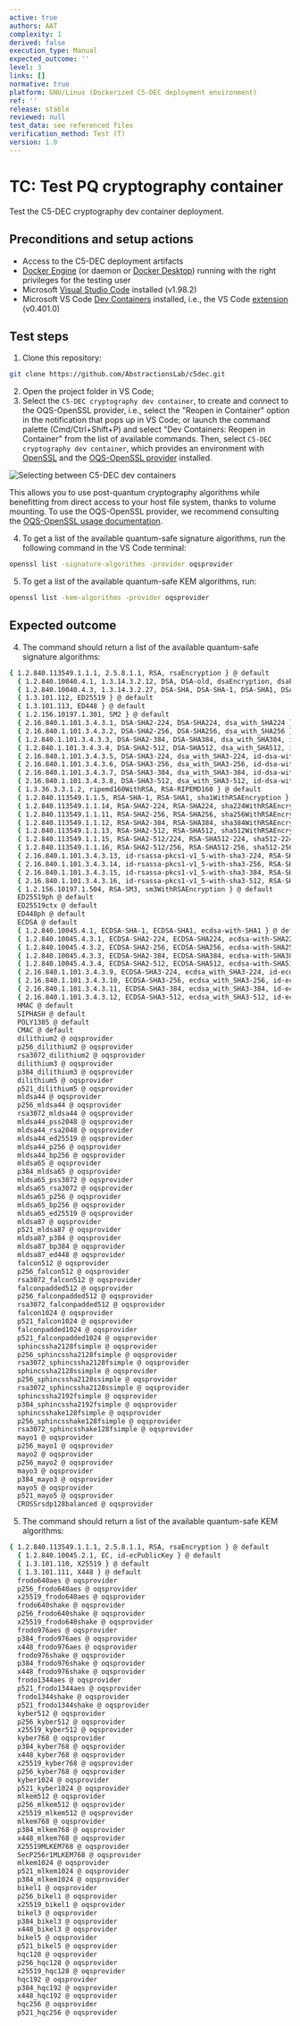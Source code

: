 ```yaml
---
active: true
authors: AAT
complexity: 1
derived: false
execution_type: Manual
expected_outcome: ''
level: 3
links: []
normative: true
platform: GNU/Linux (Dockerized C5-DEC deployment environment)
ref: ''
release: stable
reviewed: null
test_data: see referenced files
verification_method: Test (T)
version: 1.0
---
```


# TC: Test PQ cryptography container

Test the C5-DEC cryptography dev container deployment.

## Preconditions and setup actions
- Access to the C5-DEC deployment artifacts
- [Docker Engine](https://docs.docker.com/engine/) (or daemon or [Docker Desktop](https://www.docker.com/products/docker-desktop/)) running with the right privileges for the testing user
- Microsoft [Visual Studio Code](https://code.visualstudio.com/) installed (v1.98.2)
- Microsoft VS Code [Dev Containers](https://code.visualstudio.com/docs/devcontainers/containers) installed, i.e., the VS Code [extension](https://marketplace.visualstudio.com/items?itemName=ms-vscode-remote.remote-containers) (v0.401.0)

## Test steps
1. Clone this repository:

```sh
git clone https://github.com/AbstractionsLab/c5dec.git 
```

2. Open the project folder in VS Code;
3. Select the `C5-DEC cryptography dev container`, to create and connect to the OQS-OpenSSL provider, i.e., select the "Reopen in Container" option in the notification that pops up in VS Code; or launch the command palette (Cmd/Ctrl+Shift+P) and select "Dev Containers: Reopen in Container" from the list of available commands. Then, select `C5-DEC cryptography dev container`, which provides an environment with [OpenSSL](https://docs.openssl.org/master/man7/ossl-guide-libcrypto-introduction/) and the [OQS-OpenSSL provider](https://github.com/open-quantum-safe/oqs-provider) installed.

![Selecting between C5-DEC dev containers](./assets/c5dec-devcontainer-pqc-option.png)

This allows you to use post-quantum cryptography algorithms while benefitting from direct access to your host file system, thanks to volume mounting. To use the OQS-OpenSSL provider, we recommend consulting the [OQS-OpenSSL usage documentation](https://github.com/open-quantum-safe/oqs-provider/blob/main/USAGE.md#sample-commands).

4. To get a list of the available quantum-safe signature algorithms, run the following command in the VS Code terminal:

```sh
openssl list -signature-algorithms -provider oqsprovider
```

5. To get a list of the available quantum-safe KEM algorithms, run:

```sh
openssl list -kem-algorithms -provider oqsprovider
```

## Expected outcome
4. The command should return a list of the available quantum-safe signature algorithms:
```sh
{ 1.2.840.113549.1.1.1, 2.5.8.1.1, RSA, rsaEncryption } @ default
  { 1.2.840.10040.4.1, 1.3.14.3.2.12, DSA, DSA-old, dsaEncryption, dsaEncryption-old } @ default
  { 1.2.840.10040.4.3, 1.3.14.3.2.27, DSA-SHA, DSA-SHA-1, DSA-SHA1, DSA-SHA1-old, dsaWithSHA, dsaWithSHA1, dsaWithSHA1-old } @ default
  { 1.3.101.112, ED25519 } @ default
  { 1.3.101.113, ED448 } @ default
  { 1.2.156.10197.1.301, SM2 } @ default
  { 2.16.840.1.101.3.4.3.1, DSA-SHA2-224, DSA-SHA224, dsa_with_SHA224 } @ default
  { 2.16.840.1.101.3.4.3.2, DSA-SHA2-256, DSA-SHA256, dsa_with_SHA256 } @ default
  { 1.2.840.1.101.3.4.3.3, DSA-SHA2-384, DSA-SHA384, dsa_with_SHA384, id-dsa-with-sha384 } @ default
  { 1.2.840.1.101.3.4.3.4, DSA-SHA2-512, DSA-SHA512, dsa_with_SHA512, id-dsa-with-sha512 } @ default
  { 2.16.840.1.101.3.4.3.5, DSA-SHA3-224, dsa_with_SHA3-224, id-dsa-with-sha3-224 } @ default
  { 2.16.840.1.101.3.4.3.6, DSA-SHA3-256, dsa_with_SHA3-256, id-dsa-with-sha3-256 } @ default
  { 2.16.840.1.101.3.4.3.7, DSA-SHA3-384, dsa_with_SHA3-384, id-dsa-with-sha3-384 } @ default
  { 2.16.840.1.101.3.4.3.8, DSA-SHA3-512, dsa_with_SHA3-512, id-dsa-with-sha3-512 } @ default
  { 1.3.36.3.3.1.2, ripemd160WithRSA, RSA-RIPEMD160 } @ default
  { 1.2.840.113549.1.1.5, RSA-SHA-1, RSA-SHA1, sha1WithRSAEncryption } @ default
  { 1.2.840.113549.1.1.14, RSA-SHA2-224, RSA-SHA224, sha224WithRSAEncryption } @ default
  { 1.2.840.113549.1.1.11, RSA-SHA2-256, RSA-SHA256, sha256WithRSAEncryption } @ default
  { 1.2.840.113549.1.1.12, RSA-SHA2-384, RSA-SHA384, sha384WithRSAEncryption } @ default
  { 1.2.840.113549.1.1.13, RSA-SHA2-512, RSA-SHA512, sha512WithRSAEncryption } @ default
  { 1.2.840.113549.1.1.15, RSA-SHA2-512/224, RSA-SHA512-224, sha512-224WithRSAEncryption } @ default
  { 1.2.840.113549.1.1.16, RSA-SHA2-512/256, RSA-SHA512-256, sha512-256WithRSAEncryption } @ default
  { 2.16.840.1.101.3.4.3.13, id-rsassa-pkcs1-v1_5-with-sha3-224, RSA-SHA3-224 } @ default
  { 2.16.840.1.101.3.4.3.14, id-rsassa-pkcs1-v1_5-with-sha3-256, RSA-SHA3-256 } @ default
  { 2.16.840.1.101.3.4.3.15, id-rsassa-pkcs1-v1_5-with-sha3-384, RSA-SHA3-384 } @ default
  { 2.16.840.1.101.3.4.3.16, id-rsassa-pkcs1-v1_5-with-sha3-512, RSA-SHA3-512 } @ default
  { 1.2.156.10197.1.504, RSA-SM3, sm3WithRSAEncryption } @ default
  ED25519ph @ default
  ED25519ctx @ default
  ED448ph @ default
  ECDSA @ default
  { 1.2.840.10045.4.1, ECDSA-SHA-1, ECDSA-SHA1, ecdsa-with-SHA1 } @ default
  { 1.2.840.10045.4.3.1, ECDSA-SHA2-224, ECDSA-SHA224, ecdsa-with-SHA224 } @ default
  { 1.2.840.10045.4.3.2, ECDSA-SHA2-256, ECDSA-SHA256, ecdsa-with-SHA256 } @ default
  { 1.2.840.10045.4.3.3, ECDSA-SHA2-384, ECDSA-SHA384, ecdsa-with-SHA384 } @ default
  { 1.2.840.10045.4.3.4, ECDSA-SHA2-512, ECDSA-SHA512, ecdsa-with-SHA512 } @ default
  { 2.16.840.1.101.3.4.3.9, ECDSA-SHA3-224, ecdsa_with_SHA3-224, id-ecdsa-with-sha3-224 } @ default
  { 2.16.840.1.101.3.4.3.10, ECDSA-SHA3-256, ecdsa_with_SHA3-256, id-ecdsa-with-sha3-256 } @ default
  { 2.16.840.1.101.3.4.3.11, ECDSA-SHA3-384, ecdsa_with_SHA3-384, id-ecdsa-with-sha3-384 } @ default
  { 2.16.840.1.101.3.4.3.12, ECDSA-SHA3-512, ecdsa_with_SHA3-512, id-ecdsa-with-sha3-512 } @ default
  HMAC @ default
  SIPHASH @ default
  POLY1305 @ default
  CMAC @ default
  dilithium2 @ oqsprovider
  p256_dilithium2 @ oqsprovider
  rsa3072_dilithium2 @ oqsprovider
  dilithium3 @ oqsprovider
  p384_dilithium3 @ oqsprovider
  dilithium5 @ oqsprovider
  p521_dilithium5 @ oqsprovider
  mldsa44 @ oqsprovider
  p256_mldsa44 @ oqsprovider
  rsa3072_mldsa44 @ oqsprovider
  mldsa44_pss2048 @ oqsprovider
  mldsa44_rsa2048 @ oqsprovider
  mldsa44_ed25519 @ oqsprovider
  mldsa44_p256 @ oqsprovider
  mldsa44_bp256 @ oqsprovider
  mldsa65 @ oqsprovider
  p384_mldsa65 @ oqsprovider
  mldsa65_pss3072 @ oqsprovider
  mldsa65_rsa3072 @ oqsprovider
  mldsa65_p256 @ oqsprovider
  mldsa65_bp256 @ oqsprovider
  mldsa65_ed25519 @ oqsprovider
  mldsa87 @ oqsprovider
  p521_mldsa87 @ oqsprovider
  mldsa87_p384 @ oqsprovider
  mldsa87_bp384 @ oqsprovider
  mldsa87_ed448 @ oqsprovider
  falcon512 @ oqsprovider
  p256_falcon512 @ oqsprovider
  rsa3072_falcon512 @ oqsprovider
  falconpadded512 @ oqsprovider
  p256_falconpadded512 @ oqsprovider
  rsa3072_falconpadded512 @ oqsprovider
  falcon1024 @ oqsprovider
  p521_falcon1024 @ oqsprovider
  falconpadded1024 @ oqsprovider
  p521_falconpadded1024 @ oqsprovider
  sphincssha2128fsimple @ oqsprovider
  p256_sphincssha2128fsimple @ oqsprovider
  rsa3072_sphincssha2128fsimple @ oqsprovider
  sphincssha2128ssimple @ oqsprovider
  p256_sphincssha2128ssimple @ oqsprovider
  rsa3072_sphincssha2128ssimple @ oqsprovider
  sphincssha2192fsimple @ oqsprovider
  p384_sphincssha2192fsimple @ oqsprovider
  sphincsshake128fsimple @ oqsprovider
  p256_sphincsshake128fsimple @ oqsprovider
  rsa3072_sphincsshake128fsimple @ oqsprovider
  mayo1 @ oqsprovider
  p256_mayo1 @ oqsprovider
  mayo2 @ oqsprovider
  p256_mayo2 @ oqsprovider
  mayo3 @ oqsprovider
  p384_mayo3 @ oqsprovider
  mayo5 @ oqsprovider
  p521_mayo5 @ oqsprovider
  CROSSrsdp128balanced @ oqsprovider
```

5. The command should return a list of the available quantum-safe KEM algorithms:
```sh
{ 1.2.840.113549.1.1.1, 2.5.8.1.1, RSA, rsaEncryption } @ default
  { 1.2.840.10045.2.1, EC, id-ecPublicKey } @ default
  { 1.3.101.110, X25519 } @ default
  { 1.3.101.111, X448 } @ default
  frodo640aes @ oqsprovider
  p256_frodo640aes @ oqsprovider
  x25519_frodo640aes @ oqsprovider
  frodo640shake @ oqsprovider
  p256_frodo640shake @ oqsprovider
  x25519_frodo640shake @ oqsprovider
  frodo976aes @ oqsprovider
  p384_frodo976aes @ oqsprovider
  x448_frodo976aes @ oqsprovider
  frodo976shake @ oqsprovider
  p384_frodo976shake @ oqsprovider
  x448_frodo976shake @ oqsprovider
  frodo1344aes @ oqsprovider
  p521_frodo1344aes @ oqsprovider
  frodo1344shake @ oqsprovider
  p521_frodo1344shake @ oqsprovider
  kyber512 @ oqsprovider
  p256_kyber512 @ oqsprovider
  x25519_kyber512 @ oqsprovider
  kyber768 @ oqsprovider
  p384_kyber768 @ oqsprovider
  x448_kyber768 @ oqsprovider
  x25519_kyber768 @ oqsprovider
  p256_kyber768 @ oqsprovider
  kyber1024 @ oqsprovider
  p521_kyber1024 @ oqsprovider
  mlkem512 @ oqsprovider
  p256_mlkem512 @ oqsprovider
  x25519_mlkem512 @ oqsprovider
  mlkem768 @ oqsprovider
  p384_mlkem768 @ oqsprovider
  x448_mlkem768 @ oqsprovider
  X25519MLKEM768 @ oqsprovider
  SecP256r1MLKEM768 @ oqsprovider
  mlkem1024 @ oqsprovider
  p521_mlkem1024 @ oqsprovider
  p384_mlkem1024 @ oqsprovider
  bikel1 @ oqsprovider
  p256_bikel1 @ oqsprovider
  x25519_bikel1 @ oqsprovider
  bikel3 @ oqsprovider
  p384_bikel3 @ oqsprovider
  x448_bikel3 @ oqsprovider
  bikel5 @ oqsprovider
  p521_bikel5 @ oqsprovider
  hqc128 @ oqsprovider
  p256_hqc128 @ oqsprovider
  x25519_hqc128 @ oqsprovider
  hqc192 @ oqsprovider
  p384_hqc192 @ oqsprovider
  x448_hqc192 @ oqsprovider
  hqc256 @ oqsprovider
  p521_hqc256 @ oqsprovider
```